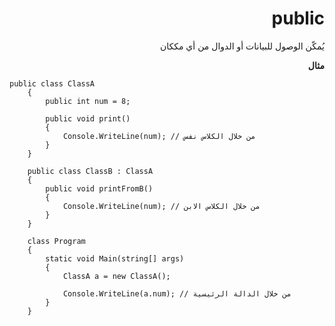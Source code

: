<div dir="rtl">

# public

يُمكّن الوصول للبيانات أو الدوال من أي مككان

**مثال**

<div dir="ltr">

```
public class ClassA
    {
        public int num = 8;

        public void print()
        {
            Console.WriteLine(num); // من خلال الكلاس نفس
        }
    }

    public class ClassB : ClassA
    {
        public void printFromB()
        {
            Console.WriteLine(num); // من خلال الكلاس الابن
        }
    }

    class Program
    {
        static void Main(string[] args)
        {
            ClassA a = new ClassA();

            Console.WriteLine(a.num); // من خلال الدالة الرئيسية
        }
    }
```
